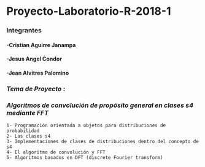 # Proyecto-Laboratorio-R-2018-1

### Integrantes

#### -Cristian Aguirre Janampa

#### -Jesus Angel Condor

#### -Jean Alvitres Palomino

### __*Tema de Proyecto*__ : 

### *Algoritmos de convolución de propósito general en clases s4 mediante FFT*

    1- Programación orientada a objetos para distribuciones de probabilidad
    2- Las clases s4
    3- Implementaciones de clases de distribuciones dentro del concepto de s4
    4- El algoritmo de convolución y FFT
    5- Algoritmos basados en DFT (discrete Fourier transform)
    
    


